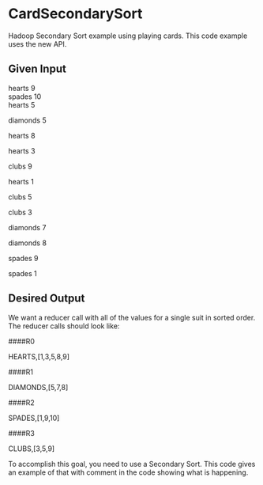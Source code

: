 CardSecondarySort
=================

Hadoop Secondary Sort example using playing cards.  This code example uses the new API.

Given Input
-----------

hearts 9  
spades 10  
hearts 5  

diamonds 5

hearts 8

hearts 3

clubs 9

hearts 1

clubs 5

clubs 3

diamonds 7

diamonds 8

spades 9

spades 1



Desired Output
--------------

We want a reducer call with all of the values for a single suit in sorted order.  The reducer calls should look like:


####R0

HEARTS,[1,3,5,8,9]


####R1

DIAMONDS,[5,7,8]


####R2

SPADES,[1,9,10]


####R3

CLUBS,[3,5,9]



To accomplish this goal, you need to use a Secondary Sort.  This code gives an example of that with comment in the code showing what is happening.
